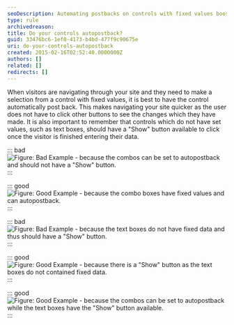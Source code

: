 ```yaml
---
seoDescription: Automating postbacks on controls with fixed values boosts user navigation speed and efficiency.
type: rule
archivedreason:
title: Do your controls autopostback?
guid: 33476bc6-1ef0-4173-b4bd-477f9c90675e
uri: do-your-controls-autopostback
created: 2015-02-16T02:52:40.0000000Z
authors: []
related: []
redirects: []
---
```


When visitors are navigating through your site and they need to make a selection from a control with fixed values, it is best to have the control automatically post back. This makes navigating your site quicker as the user does not have to click other buttons to see the changes which they have made. It is also important to remember that controls which do not have set values, such as text boxes, should have a "Show" button available to click once the visitor is finished entering their data.

<!--endintro-->

::: bad  
![Figure: Bad Example - because the combos can be set to autopostback and should not have a "Show" button.](../../assets/comboswithshowbutton.gif)  
:::

::: good  
![Figure: Good Example - because the combo boxes have fixed values and can autopostback.](../../assets/autopostbackcombos.gif)  
:::

::: bad  
![Figure: Bad Example -  because the text boxes do not have fixed data and thus should have a "Show" button.](../../assets/textboxeswithnoshowbutton.gif)  
:::

::: good  
![Figure: Good Example -  because there is a "Show" button as the text boxes do not contained fixed data.](../../assets/textboxeswithshowbutton.gif)  
:::

::: good  
![Figure: Good Example -  because the combos can be set to autopostback while the text boxes have the "Show" button available.](../../assets/autopostbackandshowbutton.gif)  
:::
